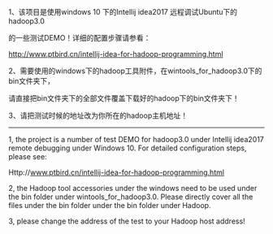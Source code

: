 1、该项目是使用windows 10 下的Intellij idea2017 远程调试Ubuntu下的hadoop3.0

的一些测试DEMO！详细的配置步骤请参看：

http://www.ptbird.cn/intellij-idea-for-hadoop-programming.html

2、需要使用的windows下的hadoop工具附件，在wintools_for_hadoop3.0下的bin文件夹下，

请直接把bin文件夹下的全部文件覆盖下载好的hadoop下的bin文件夹下！

3、请把测试时候的地址改为你所在的hadoop主机地址！

------------------------------------------------------------------

1, the project is a number of test DEMO for hadoop3.0 under Intellij idea2017 remote debugging under Windows 10. For detailed configuration steps, please see:

Http://www.ptbird.cn/intellij-idea-for-hadoop-programming.html

2, the Hadoop tool accessories under the windows need to be used under the bin folder under wintools_for_hadoop3.0. Please directly cover all the files under the bin folder under the bin folder under Hadoop.

3, please change the address of the test to your Hadoop host address!